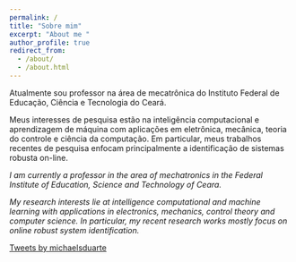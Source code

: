```yaml
---
permalink: /
title: "Sobre mim"
excerpt: "About me "
author_profile: true
redirect_from: 
  - /about/
  - /about.html
---
```


Atualmente sou professor na área de mecatrônica do Instituto Federal de Educação, Ciência e Tecnologia do Ceará.

Meus interesses de pesquisa estão na inteligência computacional e aprendizagem de máquina com aplicações em eletrônica, mecânica, teoria do controle e ciência da computação. Em particular, meus trabalhos recentes de pesquisa enfocam principalmente a identificação de sistemas robusta on-line.

*I am currently a professor in the area of mechatronics in the Federal Institute of Education, Science and Technology of Ceara.*

*My research interests lie at intelligence computational and machine learning with applications in electronics, mechanics, control theory and computer science. In particular, my recent research works mostly focus on online robust system identification.*

<a class="twitter-timeline" data-height="600" href="https://twitter.com/michaelsduarte?ref_src=twsrc%5Etfw">Tweets by michaelsduarte</a> <script async src="https://platform.twitter.com/widgets.js" charset="utf-8"></script>


